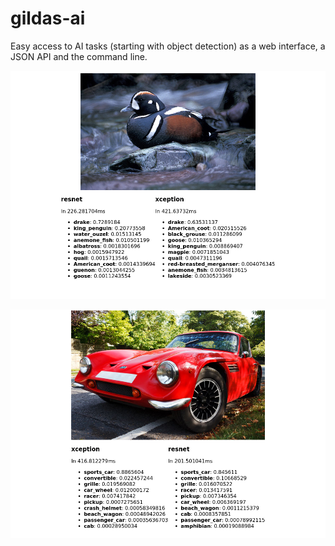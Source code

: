 # gildas-ai

Easy access to AI tasks (starting with object detection) as a web
interface, a JSON API and the command line.

![drake](drake.png)

![sport car](sportcar.png)
